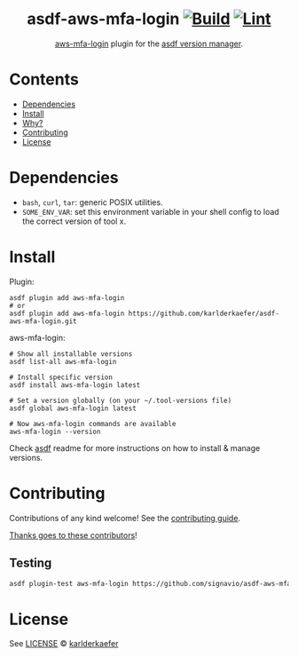 <div align="center">

# asdf-aws-mfa-login [![Build](https://github.com/signavio/asdf-aws-mfa-login/actions/workflows/build.yml/badge.svg)](https://github.com/signavio/asdf-aws-mfa-login/actions/workflows/build.yml) [![Lint](https://github.com/signavio/asdf-aws-mfa-login/actions/workflows/lint.yml/badge.svg)](https://github.com/signavio/asdf-aws-mfa-login/actions/workflows/lint.yml)


[aws-mfa-login](https://github.com/signavio/aws-mfa-login) plugin for the [asdf version manager](https://asdf-vm.com).

</div>

# Contents

- [Dependencies](#dependencies)
- [Install](#install)
- [Why?](#why)
- [Contributing](#contributing)
- [License](#license)

# Dependencies

- `bash`, `curl`, `tar`: generic POSIX utilities.
- `SOME_ENV_VAR`: set this environment variable in your shell config to load the correct version of tool x.

# Install

Plugin:

```shell
asdf plugin add aws-mfa-login
# or
asdf plugin add aws-mfa-login https://github.com/karlderkaefer/asdf-aws-mfa-login.git
```

aws-mfa-login:

```shell
# Show all installable versions
asdf list-all aws-mfa-login

# Install specific version
asdf install aws-mfa-login latest

# Set a version globally (on your ~/.tool-versions file)
asdf global aws-mfa-login latest

# Now aws-mfa-login commands are available
aws-mfa-login --version
```

Check [asdf](https://github.com/asdf-vm/asdf) readme for more instructions on how to
install & manage versions.

# Contributing

Contributions of any kind welcome! See the [contributing guide](contributing.md).

[Thanks goes to these contributors](https://github.com/karlderkaefer/asdf-aws-mfa-login/graphs/contributors)!

## Testing
```bash
asdf plugin-test aws-mfa-login https://github.com/signavio/asdf-aws-mfa-login --asdf-tool-version latest --asdf-plugin-gitref $(git rev-parse HEAD) aws-mfa-login --version
```


# License

See [LICENSE](LICENSE) © [karlderkaefer](https://github.com/karlderkaefer/)

